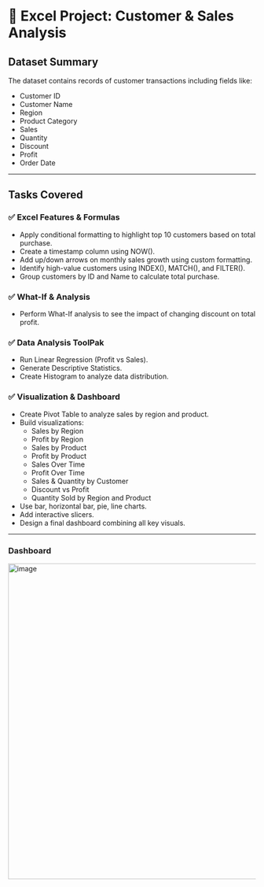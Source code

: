 # 📘 Excel Project: Customer & Sales Analysis

## Dataset Summary
The dataset contains records of customer transactions including fields like:
- Customer ID
- Customer Name
- Region
- Product Category
- Sales
- Quantity
- Discount
- Profit
- Order Date

---

## Tasks Covered

### ✅ Excel Features & Formulas
- Apply conditional formatting to highlight top 10 customers based on total purchase.
- Create a timestamp column using NOW().
- Add up/down arrows on monthly sales growth using custom formatting.
- Identify high-value customers using INDEX(), MATCH(), and FILTER().
- Group customers by ID and Name to calculate total purchase.

### ✅ What-If & Analysis
- Perform What-If analysis to see the impact of changing discount on total profit.

### ✅ Data Analysis ToolPak
- Run Linear Regression (Profit vs Sales).
- Generate Descriptive Statistics.
- Create Histogram to analyze data distribution.

### ✅ Visualization & Dashboard
- Create Pivot Table to analyze sales by region and product.
- Build visualizations:
  - Sales by Region
  - Profit by Region
  - Sales by Product
  - Profit by Product
  - Sales Over Time
  - Profit Over Time
  - Sales & Quantity by Customer
  - Discount vs Profit
  - Quantity Sold by Region and Product
- Use bar, horizontal bar, pie, line charts.
- Add interactive slicers.
- Design a final dashboard combining all key visuals.

---

### Dashboard
<img width="849" height="642" alt="image" src="https://github.com/user-attachments/assets/f03808e2-284f-44d5-9f04-c5b8d8d7bc54" />

